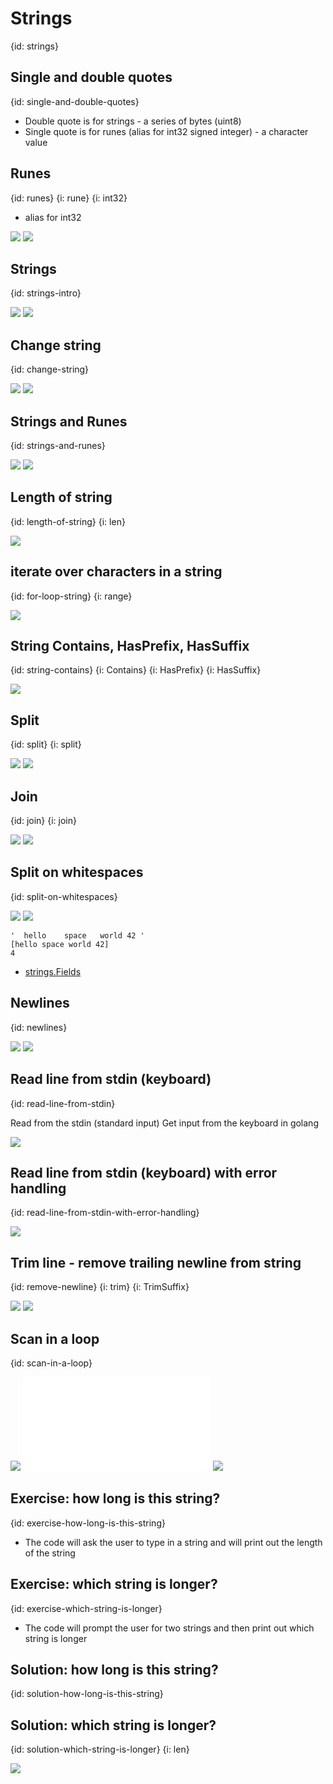 # Strings
{id: strings}


## Single and double quotes
{id: single-and-double-quotes}

* Double quote is for strings - a series of bytes (uint8)
* Single quote is for runes (alias for int32 signed integer) - a character value


## Runes
{id: runes}
{i: rune}
{i: int32}

* alias for int32

![](examples/rune/rune.go)
![](examples/rune/rune.out)

## Strings
{id: strings-intro}

![](examples/strings/strings.go)
![](examples/strings/strings.out)

## Change string
{id: change-string}

![](examples/change-string/change_string.go)
![](examples/change-string/change_string.out)


## Strings and Runes
{id: strings-and-runes}

![](examples/string-rune/string_rune.go)
![](examples/string-rune/string_rune.out)


## Length of string
{id: length-of-string}
{i: len}

![](examples/string-length/string_length.go)

## iterate over characters in a string
{id: for-loop-string}
{i: range}

![](examples/loop-string/loop_string.go)

## String Contains, HasPrefix, HasSuffix
{id: string-contains}
{i: Contains}
{i: HasPrefix}
{i: HasSuffix}


![](examples/suffix-prefix/suffix_prefix.go)


## Split
{id: split}
{i: split}

![](examples/split/split.go)
![](examples/split/split.out)

## Join
{id: join}
{i: join}

![](examples/join/join.go)
![](examples/join/join.out)

## Split on whitespaces
{id: split-on-whitespaces}


![](examples/split-on-whitespace/split_on_whitespace.go)
![](examples/split-on-whitespace/split_on_whitespace.out)

```
'  hello    space   world 42 '
[hello space world 42]
4
```

* [strings.Fields](https://golang.org/pkg/strings/#Fields)


## Newlines
{id: newlines}

![](examples/newlines/newlines.go)
![](examples/newlines/newlines.out)


## Read line from stdin (keyboard)
{id: read-line-from-stdin}

Read from the stdin (standard input) Get input from the keyboard in golang

![](examples/read-from-stdin/read_from_stdin.go)

## Read line from stdin (keyboard) with error handling
{id: read-line-from-stdin-with-error-handling}

![](examples/read-from-stdin-with-error-handling/read_from_stdin_with_error_handling.go)

## Trim line - remove trailing newline from string
{id: remove-newline}
{i: trim}
{i: TrimSuffix}

![](examples/trim-newline/trim.go)
![](examples/trim-newline/trim.out)


## Scan in a loop
{id: scan-in-a-loop}

![](examples/scan-in-loop/scan_in_loop.go)
![](examples/scan-in-loop/scan_in_loop.in)
![](examples/scan-in-loop/scan_in_loop.out)

## Exercise: how long is this string?
{id: exercise-how-long-is-this-string}

* The code will ask the user to type in a string and will print out the length of the string

## Exercise: which string is longer?
{id: exercise-which-string-is-longer}

* The code will prompt the user for two strings and then print out which string is longer


## Solution: how long is this string?
{id: solution-how-long-is-this-string}




## Solution: which string is longer?
{id: solution-which-string-is-longer}
{i: len}

![](examples/which-string-is-longer/which_string_is_longer.go)
